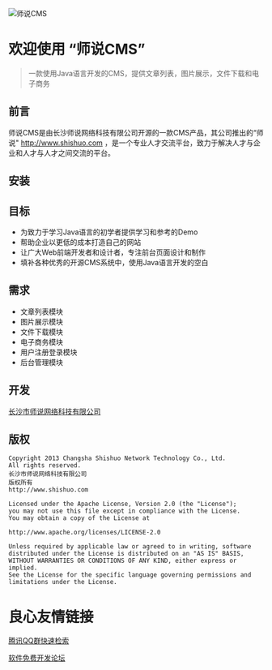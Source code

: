 ![师说CMS](/src/main/webapp/default/images/logo.png "师说CMS")

# 欢迎使用 “师说CMS”

> 一款使用Java语言开发的CMS，提供文章列表，图片展示，文件下载和电子商务


## 前言

师说CMS是由长沙师说网络科技有限公司开源的一款CMS产品，其公司推出的“师说" http://www.shishuo.com ，是一个专业人才交流平台，致力于解决人才与企业和人才与人才之间交流的平台。

## 安装



## 目标

 - 为致力于学习Java语言的初学者提供学习和参考的Demo 
 - 帮助企业以更低的成本打造自己的网站
 - 让广大Web前端开发者和设计者，专注前台页面设计和制作
 - 填补各种优秀的开源CMS系统中，使用Java语言开发的空白

## 需求

 - 文章列表模块
 - 图片展示模块
 - 文件下载模块
 - 电子商务模块
 - 用户注册登录模块
 - 后台管理模块

## 开发

[长沙市师说网络科技有限公司][1]

## 版权

    Copyright 2013 Changsha Shishuo Network Technology Co., Ltd. 
    All rights reserved.
    长沙市师说网络科技有限公司
    版权所有
    http://www.shishuo.com
    
    Licensed under the Apache License, Version 2.0 (the "License");
    you may not use this file except in compliance with the License.
    You may obtain a copy of the License at
    
    http://www.apache.org/licenses/LICENSE-2.0
    
    Unless required by applicable law or agreed to in writing, software
    distributed under the License is distributed on an "AS IS" BASIS,
    WITHOUT WARRANTIES OR CONDITIONS OF ANY KIND, either express or implied.
    See the License for the specific language governing permissions and
    limitations under the License.


  [1]: http://www.shishuo.com



 # 良心友情链接

[腾讯QQ群快速检索](http://u.720life.cn/s/8cf73f7c)

[软件免费开发论坛](http://u.720life.cn/s/bbb01dc0)